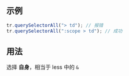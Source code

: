 ## 示例

```js
tr.querySelectorAll("> td"); // 报错
tr.querySelectorAll(":scope > td"); // 成功
```

## 用法

选择 **自身**，相当于 less 中的 `&`
